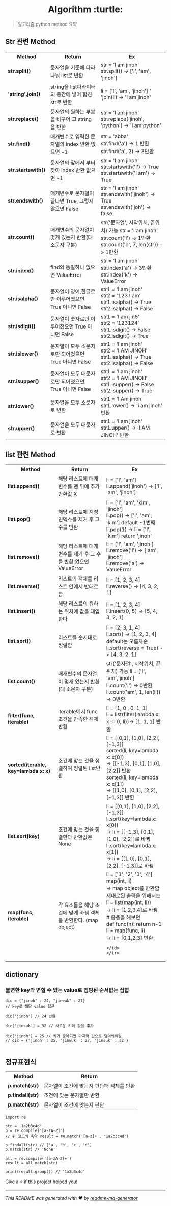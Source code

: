 <h1 align="center">Algorithm :turtle:</h1>
<p>
</p>

> 알고리즘 python method 요약

## Str 관련 Method

<table>
    <th>Method</th>
    <th>Return</th>
    <th>Ex</th>
    <tr>
        <td><b>str.split()</b></td>
        <td>문자열을 기준에 다라 나눠 list로 반환</td>
        <td>
            str = 'I am jinoh' <br>
            str.split() -> ['I', 'am', 'jinoh']<br>
        </td>
    </tr>
    <tr>
        <td><b>'string'.join()</b></td>
        <td>string을 list파라미터의 중간에 넣어 합친 str로 반환</td>
        <td>
            li = ['I', 'am', 'jinoh']
            ' 'join(li) -> 'I am jinoh'<br>
        </td>
    </tr>
    <tr>
        <td><b>str.replace()</b></td>
        <td>문자열의 원하는 부분을 바꾸어 그 string을 반환</td>
        <td>
            str = 'I am jinoh' <br>
            str.replace('jinoh', 'python') -> 'I am python'<br>
        </td>
    </tr>
    <tr>
        <td><b>str.find()</b></td>
        <td>매개변수로 입력한 문자열의 index 반환 없으면 -1</td>
        <td>
            str = 'abba' <br>
            str.find('a') -> 1 반환<br>
            str.find('a', 2) -> 3반환<br>
            </td>
    </tr>
    <tr>
        <td><b>str.startswith()</b></td>
        <td>문자열의 앞에서 부터 찾아 index 반환 없으면 -1</td>
        <td>
        str = 'I am jinoh' <br>
        str.startswith('I') -> True <br>
        str.startswith('I am') -> True
    </td>
    </tr>
    <tr>
        <td><b>str.endswith()</b></td>
        <td>매개변수로 문자열이 끝나면 True, 그렇지 않으면 False</td>
        <td>
            str = 'I am jinoh' <br>
            str.endswith('jinoh') -> True <br>
            str.endswith('joh') -> false <br>
        </td>
    </tr>
    <tr>
        <td><b>str.count()</b></td>
        <td>매개변수의 문자열이 몇개 있는지 반환(대 소문자 구분)</td>
        <td>
            str('문자열', 시작위치, 끝위치) 가능
            str = 'I am jinoh' <br>
            str.count('i') -> 1반환<br>
            str.count('o', 7, len(str)) -> 1반환
    </td>
    </tr>
    <tr>
        <td><b>str.index()</b></td>
        <td>find와 동일하나 없으면 ValueError</td>
        <td>
            str = 'I am jinoh' <br>
            str.index('a') -> 3반환<br>
            str.index('k') -> ValueError
        </td>
    </tr>
    <tr>
        <td><b>str.isalpha()</b></td>
        <td>문자열이 영어,한글로만 이루어졌으면 True 아니면 False</td>
        <td>
            str1 = 'I am jinoh' <br>
            str2 = '123 I am'<br>
            str1.isalpha() -> True<br>
            str2.isalpha() -> False
        </td>
    </tr>
    <tr>
        <td><b>str.isdigit()</b></td>
        <td>문자열이 숫자로만 이루어졌으면 True 아니면 False</td>
        <td>
            str1 = 'I am jin5' <br>
            str2 = '123124'<br>
            str1.isdigit() -> False<br>
            str2.isdigit() -> True
        </td>
    </tr>
    <tr>
        <td><b>str.islower()</b></td>
        <td>문자열이 모두 소문자로만 되어졌으면 True 아니면 False</td>
        <td>
            str1 = 'I am jinoh'<br>
            str2 = 'I AM JINOH'<br>
            str1.isalpha() -> True<br>
            str2.isalpha() -> False
        </td>
    </tr>
    <tr>
        <td><b>str.isupper()</b></td>
        <td>문자열이 모두 대문자로만 되어졌으면 True 아니면 False</td>
        <td>
            str1 = 'I am jinoh'<br>
            str2 = 'I AM JINOH'<br>
            str1.isupper() -> False<br>
            str2.isupper() -> True
        </td>
    </tr>
    <tr>
        <td><b>str.lower()</b></td>
        <td>문자열을 모두 소문자로 변환</td>
        <td>
            str1 = 'I Am jinoh'<br>
            str1.lower() -> 'i am jinoh' 반환
        </td>
    </tr>
    <tr>
        <td><b>str.upper()</b></td>
        <td>문자열을 모두 대문자로 변환</td>
        <td>
            str1 = 'I am jinoh'<br>
            str1.upper() -> 'I AM JINOH' 반환
        </td>
    </tr>
</table>

## list 관련 Method

<table>
    <th>Method</th>
    <th>Return</th>
    <th>Ex</th>
    <tr>
        <td><b>list.append()</b></td>
        <td>해당 리스트에 매개변수를 맨 뒤에 추가 반환값 X</td>
        <td>
            li = ['I', 'am'] <br>
            li.append('jinoh') -> ['I', 'am', 'jinoh'] <br>
        </td>
    </tr>
    <tr>
        <td><b>list.pop()</b></td>
        <td>해당 리스트에 지정 인덱스를 제거 후 그 수를 반환</td>
        <td>
            li = ['I', 'am', 'kim', 'jinoh']<br>
            li.pop() -> ['I', 'am', 'kim'] default -1번째<br>
            li.pop(1) -> li = ['I', 'kim'] return 'jinoh'
        </td>
    </tr>
    <tr>
        <td><b>list.remove()</b></td>
        <td>해당 리스트에 매개변수를 제거 후 그 수를 반환 없으면 ValueError</td>
        <td>
            li = ['I', 'am', 'jinoh']<br>
            li.remove('I') -> ['am', 'jinoh']<br>
            li.remove('a') -> ValueError
        </td>
    </tr>
    <tr>
        <td><b>list.reverse()</b></td>
        <td>리스트의 객체를 리스트 안에서 반대로 함</td>
        <td>
            li = [1, 2, 3, 4] <br>
            li.reverse() -> [4, 3, 2, 1]
        </td>
    </tr>
    <tr>
        <td><b>list.insert()</b></td>
        <td>해당 리스트의 원하는 위치에 값을 대입한다</td>
        <td>
            li = [1, 2, 3, 4] <br>
            li.insert(0, 5) -> [5, 4, 3, 2, 1]
        </td>
    </tr>
    <tr>
        <td><b>list.sort()</b></td>
        <td>리스트를 순서대로 정렬함</td>
        <td>
            li = [2, 3, 1, 4] <br>
            li.sort() -> [1, 2, 3, 4] default는 오름차순<br>
            li.sort(reverse = True) -> [4, 3, 2, 1]
        </td>
    </tr>
    <tr>
        <td><b>list.count()</b></td>
        <td>매개변수의 문자열이 몇개 있는지 반환(대 소문자 구분)</td>
        <td>
            str('문자열', 시작위치, 끝위치) 가능
            li = ['I', 'am','jinoh'] <br>
            li.count('i') -> 0반환<br>
            li.count('am', 1, len(li)) -> 0반환
    </td>
    </tr>
    <tr>
        <td><b>filter(func, iterable)</b></td>
        <td>iterable에서 func 조건을 만족한 객체 반환</td>
        <td>
            li = [1, 0 , 0, 1, 1] <br>
            li = list(filter(lambda x: x != 0, li))-> [1, 1, 1] 반환<br>
    </td>
    </tr>
    <tr>
        <td><b>sorted(iterable, key=lambda x: x)</b></td>
        <td>조건에 맞는 것을 정렬하여 정렬된 list반환</td>
        <td>
            li = [[0,1], [1,0], [2,2], [-1,3]] <br>
            sorted(li, key=lambda x: x[0]) <br>
            -> [[-1,3], [0,1], [1,0], [2,2]] 반환 <br>
            sorted(li, key=lambda x: x[1]) <br>
            -> [[1,0], [0,1], [2,2], [-1,3]] 반환 <br>
    </td>
    </tr>
    </tr>
    <tr>
        <td><b>list.sort(key)</b></td>
        <td>조건에 맞는 것을 정렬한다 반환값은 None</td>
        <td>
            li = [[0,1], [1,0], [2,2], [-1,3]] <br>
            li.sort(key=lambda x: x[0]) <br>
            -> li = [[-1,3], [0,1], [1,0], [2,2]]로 바뀜 <br>
            li.sort(key=lambda x: x[1]) <br>
            -> li = [[1,0], [0,1], [2,2], [-1,3]]로 바뀜 <br>
    </td>
    </tr>
    <tr>
        <td><b>map(func, iterable)</b></td>
        <td>각 요소들을 해당 조건에 맞게 바꿔 객체를 반환한다. (map object)</td>
        <td>
            li = ['1', '2', '3', '4'] <br>
            map(int, li) <br>
            -> map object를 반환함 제대로된 출력을 위해서는 <br>
            li = list(map(int, li)) <br>
            -> li = [1,2,3,4]로 바뀜 <br>
            # 응용을 해보면<br>
            def func(n): return n-1 <br>
            li = map(func, li) <br>
            -> li = [0,1,2,3] 반환

    </td>
    </tr>

</table>

## dictionary

### 불변한 key와 변할 수 있는 value로 맵핑된 순서없는 집합

```
dic = {"jinoh" : 24, "jinwuk" : 27}
// key로 해당 value 접근

dic['jinoh'] // 24 반환

dic['jinsuk'] = 32 // 새로운 키와 값을 추가

dic['jinoh'] = 25 // 키가 중복되면 마지막 값으로 덮여씌워짐
// dic = {'jinoh' : 25, 'jinwuk' : 27, 'jinsuk' : 32 }


```

## 정규표현식

<table>
    <th>Method</th>
    <th>Return</th>
    <tr>
        <td><b>p.match(str)</b></td>
        <td>문자열이 조건에 맞는지 판단해 객체를 반환</td>
    </tr>
    <tr>
        <td><b>p.findall(str)</b></td>
        <td>조건에 맞는 문자열만 반환</td>
    </tr>
    <tr>
        <td><b>p.match(str)</b></td>
        <td>문자열이 조건에 맞는지 판단</td>
    </tr>
</table>

```
import re

str = '1a2b3c4d'
p = re.compile('[a-zA-Z]')
// 위 코드의 축약 result = re.match('[a-z]+', "1a2b3c4d")

p.findall(str) // ['a', 'b', 'c', 'd']
p.match(str) // 'None'

all = re.compile('[a-zA-Z]+')
result = all.match(str)

print(result.group()) // '1a2b3c4d'

```

Give a ⭐️ if this project helped you!

---

_This README was generated with ❤️ by [readme-md-generator](https://github.com/kefranabg/readme-md-generator)_
